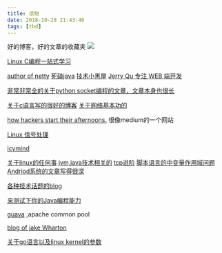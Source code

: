 ```yaml
---
title: 读物
date: 2018-10-28 21:43:40
tags: [tbd]
---
```


好的博客，好的文章的收藏夹
![](https://api1.foster57.tk/static/imgs/ripe-grapes-macro-wallpaper-1920x1080-538350f32e183.jpg)
<!--more-->

[Linux C编程一站式学习](http://docs.linuxtone.org/ebooks/C&CPP/c/index.html)

[author of netty](http://normanmaurer.me/)
[死磕java](http://cmsblogs.com/?cat=189)
[技术小黑屋](https://droidyue.com/)
[Jerry Qu 专注 WEB 端开发](https://imququ.com/)

[非常非常全的关于python socket编程的文章，文章本身也很长](https://realpython.com/python-sockets/)

[关于c语言写的很好的博客](https://zfl9.github.io/categories/c/)
[关于网络基本功的](https://wizardforcel.gitbooks.io/network-basic/content/6.html)

[how hackers start their afternoons.](https://hackernoon.com/) 很像medium的一个网站

[Linux 信号处理](https://fixatom.com/deal-with-linux-signals/)

[icymind](https://icymind.com/)

[关于linux的任何事](https://www.cyberciti.biz/)
[jvm,java技术相关的](https://leokongwq.github.io/)
[tcp进阶](https://halfrost.com/advance_tcp/)
[脚本语言的中变量作用域问题](https://liujiacai.net/blog/2016/05/28/scope-closure/)
[Andriod系统的文章写得很深](https://fucknmb.com/2017/05/24/CURL-NDK交叉编译/)

[各种技术话题的blog](https://jameshfisher.com/)

[来测试下你的Java编程能力](http://hellojava.info/?p=549)

[guava](https://github.com/google/guava/wiki/cachesexplained) ,apache common pool

[blog of jake Wharton](https://jakewharton.com/blog/)

[关于go语言以及linux kernel的参数](https://colobu.com/2019/02/23/1m-go-tcp-connection/)

